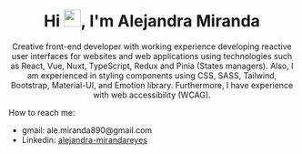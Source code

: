 <div align="center">
<h1>Hi <img src="https://raw.githubusercontent.com/MartinHeinz/MartinHeinz/master/wave.gif" width="30px">, I'm Alejandra Miranda</h1>
<p>Creative front-end developer with working experience developing reactive user interfaces for websites and web applications using technologies such as React, Vue, Nuxt, TypeScript, Redux and Pinia (States managers). Also, I am experienced in styling components using CSS, SASS, Tailwind, Bootstrap, Material-UI, and Emotion library. Furthermore, I have experience with web accessibility (WCAG).</p>
</div>

How to reach me:
<ul>
<li>gmail: ale.miranda890@gmail.com</li>
<li>Linkedin: <a href='https://www.linkedin.com/in/alejandra-mirandareyes/' target='_blank'>alejandra-mirandareyes</a></li>
</ul>
